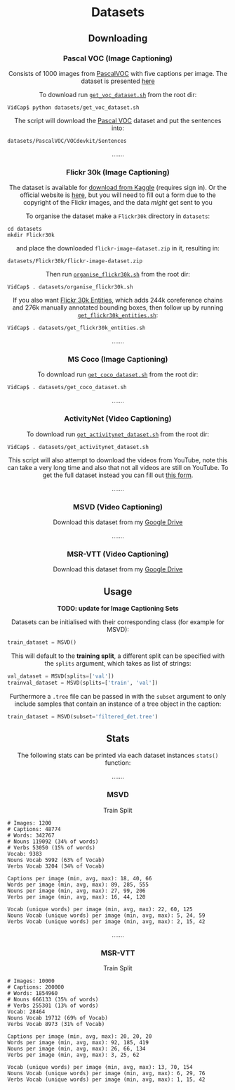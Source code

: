 <h1 align='center'>Datasets</h1>

<h2 align='center'></h2>
<h2 align='center'>Downloading</h2>
<h3 align='center'>Pascal VOC (Image Captioning)</h3>
<p align="center">Consists of 1000 images from <a href="http://host.robots.ox.ac.uk/pascal/VOC/voc2012/index.html#devkit">PascalVOC</a> with five 
captions per image. The dataset is presented <a href="http://vision.cs.uiuc.edu/pascal-sentences/">here</a></p>

<p align="center">To download run <a href="get_voc_dataset.sh"><code>get_voc_dataset.sh</code></a> from the root dir:</p>

```
VidCap$ python datasets/get_voc_dataset.sh
```

<p align="center">The script will download the <a href="http://host.robots.ox.ac.uk/pascal/VOC/voc2012/index.html#devki">Pascal VOC</a> dataset and 
put the sentences into:</p>

```
datasets/PascalVOC/VOCdevkit/Sentences
```

<p align="center">.......</p>
<h3 align='center'>Flickr 30k (Image Captioning)</h3>

<p align="center">The dataset is available for <a href="https://www.kaggle.com/hsankesara/flickr-image-dataset/downloads/flickr-image-dataset.zip/1">download from 
Kaggle</a> (requires sign in). 
Or the official website is <a href="http://hockenmaier.cs.illinois.edu/DenotationGraph/">here</a>, but you will need to fill out a 
form due to the copyright of the Flickr images, and the data <em>might</em> get sent to you</p>

<p align="center">To organise the dataset make a <code>Flickr30k</code> directory in <code>datasets</code>:</p>

```
cd datasets
mkdir Flickr30k
```

<p align="center"> and place the downloaded <code>flickr-image-dataset.zip</code> in it, resulting in:</p>

```commandline
datasets/Flickr30k/flickr-image-dataset.zip
```

<p align="center">Then run <a href="organise_flickr30k.sh"><code>organise_flickr30k.sh</code></a> from the root dir:</p>

```
VidCap$ . datasets/organise_flickr30k.sh
```

<p align="center">If you also want <a href="https://github.com/BryanPlummer/flickr30k_entities">Flickr 30k Entities</a>, which adds 244k 
coreference chains and 276k manually annotated bounding boxes, then follow up by running <a href="get_flickr30k_entities.sh"><code>get_flickr30k_entities.sh</code></a>:</p>

```
VidCap$ . datasets/get_flickr30k_entities.sh
```

<p align="center">.......</p>
<h3 align='center'>MS Coco (Image Captioning)</h3>
<p align="center">To download run <a href="get_coco_dataset.sh"><code>get_coco_dataset.sh</code></a> from the root dir:</p>

```
VidCap$ . datasets/get_coco_dataset.sh
```

<p align="center">.......</p>
<h3 align='center'>ActivityNet (Video Captioning)</h3>

<p align="center">To download run <a href="get_activitynet_dataset.sh"><code>get_activitynet_dataset.sh</code></a> from the root dir:</p>

```
VidCap$ . datasets/get_activitynet_dataset.sh
```

<p align="center">This script will also attempt to download the videos from YouTube, note this can take a very long time and also that not
 all videos are still on YouTube. To get the full dataset instead you can fill out <a href="https://docs.google.com/forms/d/e/1FAIpQLSeKaFq9ZfcmZ7W0B0PbEhfbTHY41GeEgwsa7WobJgGUhn4DTQ/viewform">this form</a>.</p>
 
<p align="center">.......</p>
<h3 align='center'>MSVD (Video Captioning)</h3>

<p align="center">Download this dataset from my <a href="https://drive.google.com/drive/folders/1X6yNwg_px4BrCIz1xP-rKkRUVgMMHeon?usp=sharing">Google Drive</a></p>

<p align="center">.......</p>
<h3 align='center'>MSR-VTT (Video Captioning)</h3>
 
<p align="center">Download this dataset from my <a href="https://drive.google.com/drive/folders/1eQn1e5XR8rrO2u-FPaxm1llyHSbRUfZ_?usp=sharing">Google Drive</a></p>

<h2 align='center'></h2>
<h2 align='center'>Usage</h2>
<p align="center"><b>TODO: update for Image Captioning Sets</b></p>

<p align="center">Datasets can be initialised with their corresponding class (for example for MSVD):</p>

```python
train_dataset = MSVD()
```

<p align="center">This will default to the <b>training split</b>, a different split can be specified with the <code>splits</code> argument, which takes as list of strings:</p>

```python
val_dataset = MSVD(splits=['val'])
trainval_dataset = MSVD(splits=['train', 'val'])
```

<p align="center">Furthermore a <code>.tree</code> file can be passed in with the <code>subset</code> argument to only include samples that contain an instance of a tree object in the caption:</p>

```python
train_dataset = MSVD(subset='filtered_det.tree')
```

<h2 align='center'></h2>
<h2 align='center'>Stats</h2>

<p align="center">The following stats can be printed via each dataset instances <code>stats()</code> function:</p>

<p align="center">.......</p>
<h3 align='center'>MSVD</h3>

<p align="center">Train Split</p>

```
# Images: 1200
# Captions: 48774
# Words: 342767
# Nouns 119092 (34% of words)
# Verbs 53050 (15% of words)
Vocab: 9383
Nouns Vocab 5992 (63% of Vocab)
Verbs Vocab 3204 (34% of Vocab)

Captions per image (min, avg, max): 18, 40, 66
Words per image (min, avg, max): 89, 285, 555
Nouns per image (min, avg, max): 27, 99, 206
Verbs per image (min, avg, max): 16, 44, 120

Vocab (unique words) per image (min, avg, max): 22, 60, 125
Nouns Vocab (unique words) per image (min, avg, max): 5, 24, 59
Verbs Vocab (unique words) per image (min, avg, max): 2, 15, 42
```


<p align="center">.......</p>
<h3 align='center'>MSR-VTT</h3>

<p align="center">Train Split</p>

```
# Images: 10000
# Captions: 200000
# Words: 1854960
# Nouns 666133 (35% of words)
# Verbs 255301 (13% of words)
Vocab: 28464
Nouns Vocab 19712 (69% of Vocab)
Verbs Vocab 8973 (31% of Vocab)

Captions per image (min, avg, max): 20, 20, 20
Words per image (min, avg, max): 92, 185, 419
Nouns per image (min, avg, max): 26, 66, 134
Verbs per image (min, avg, max): 3, 25, 62

Vocab (unique words) per image (min, avg, max): 13, 70, 154
Nouns Vocab (unique words) per image (min, avg, max): 6, 29, 76
Verbs Vocab (unique words) per image (min, avg, max): 1, 15, 42
```